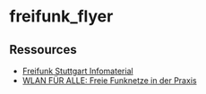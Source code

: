 # freifunk_flyer

## Ressources
- [Freifunk Stuttgart Infomaterial](https://wiki.freifunk-stuttgart.net/infomaterial:start)
- [WLAN FÜR ALLE: Freie Funknetze in der Praxis](http://mabb.de/files/content/document/Publikationen/Freifunk-Broschuere/freifunk_publikation_webversion.pdf)
